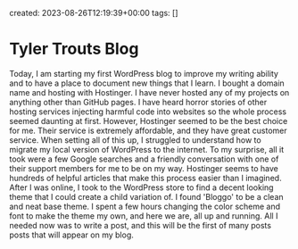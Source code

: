 created: 2023-08-26T12:19:39+00:00
tags: []

# Tyler Trouts Blog


Today, I am starting my first WordPress blog to improve my writing ability and to have a place to document new things that I learn. I bought a domain name and hosting with Hostinger. I have never hosted any of my projects on anything other than GitHub pages. I have heard horror stories of other hosting services injecting harmful code into websites so the whole process seemed daunting at first. However, Hostinger seemed to be the best choice for me. Their service is extremely affordable, and they have great customer service. When setting all of this up, I struggled to understand how to migrate my local version of WordPress to the internet. To my surprise, all it took were a few Google searches and a friendly conversation with one of their support members for me to be on my way. Hostinger seems to have hundreds of helpful articles that make this process easier than I imagined. After I was online, I took to the WordPress store to find a decent looking theme that I could create a child variation of. I found 'Bloggo' to be a clean and neat base theme. I spent a few hours changing the color scheme and font to make the theme my own, and here we are, all up and running. All I needed now was to write a post, and this will be the first of many posts posts that will appear on my blog.

